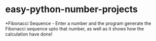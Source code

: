 # easy-python-number-projects

*Fibonacci Sequence - Enter a number and the program generate the Fibonacci sequence upto that number, as well as it shows how the calculation have done!

